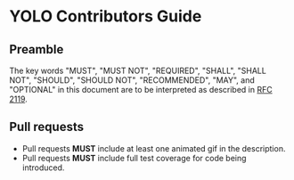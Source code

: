 # YOLO Contributors Guide

## Preamble

The key words "MUST", "MUST NOT", "REQUIRED", "SHALL", "SHALL NOT", "SHOULD",
"SHOULD NOT", "RECOMMENDED",  "MAY", and "OPTIONAL" in this document are to be
interpreted as described in [RFC 2119](http://www.ietf.org/rfc/rfc2119.txt).

## Pull requests

* Pull requests **MUST** include at least one animated gif in the description.
* Pull requests **MUST** include full test coverage for code being introduced.
